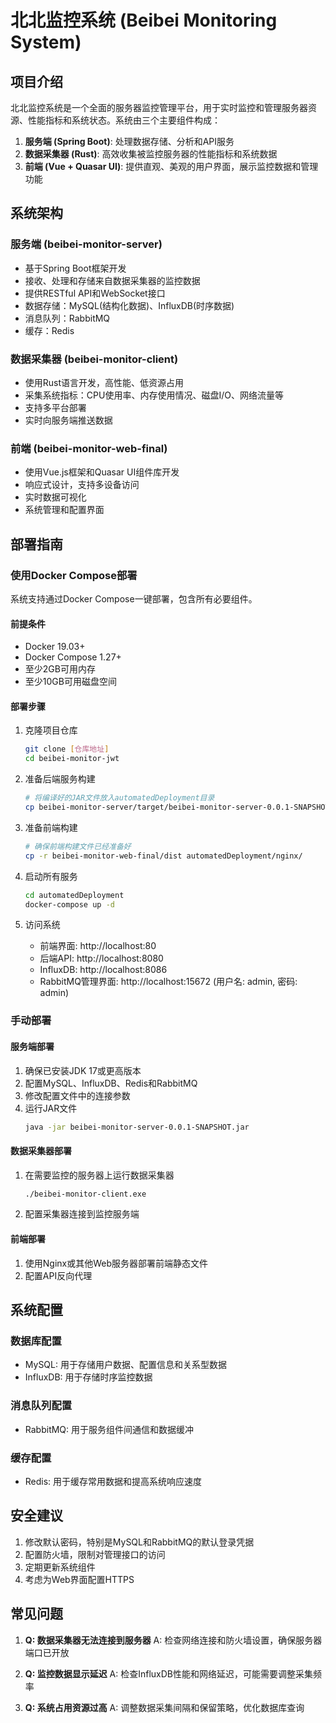 # 北北监控系统 (Beibei Monitoring System)

## 项目介绍

北北监控系统是一个全面的服务器监控管理平台，用于实时监控和管理服务器资源、性能指标和系统状态。系统由三个主要组件构成：

1. **服务端 (Spring Boot)**: 处理数据存储、分析和API服务
2. **数据采集器 (Rust)**: 高效收集被监控服务器的性能指标和系统数据
3. **前端 (Vue + Quasar UI)**: 提供直观、美观的用户界面，展示监控数据和管理功能

## 系统架构

### 服务端 (beibei-monitor-server)
- 基于Spring Boot框架开发
- 接收、处理和存储来自数据采集器的监控数据
- 提供RESTful API和WebSocket接口
- 数据存储：MySQL(结构化数据)、InfluxDB(时序数据)
- 消息队列：RabbitMQ
- 缓存：Redis

### 数据采集器 (beibei-monitor-client)
- 使用Rust语言开发，高性能、低资源占用
- 采集系统指标：CPU使用率、内存使用情况、磁盘I/O、网络流量等
- 支持多平台部署
- 实时向服务端推送数据

### 前端 (beibei-monitor-web-final)
- 使用Vue.js框架和Quasar UI组件库开发
- 响应式设计，支持多设备访问
- 实时数据可视化
- 系统管理和配置界面

## 部署指南

### 使用Docker Compose部署

系统支持通过Docker Compose一键部署，包含所有必要组件。

#### 前提条件
- Docker 19.03+
- Docker Compose 1.27+
- 至少2GB可用内存
- 至少10GB可用磁盘空间

#### 部署步骤

1. 克隆项目仓库
   ```bash
   git clone [仓库地址]
   cd beibei-monitor-jwt
   ```

2. 准备后端服务构建
   ```bash
   # 将编译好的JAR文件放入automatedDeployment目录
   cp beibei-monitor-server/target/beibei-monitor-server-0.0.1-SNAPSHOT.jar automatedDeployment/
   ```

3. 准备前端构建
   ```bash
   # 确保前端构建文件已经准备好
   cp -r beibei-monitor-web-final/dist automatedDeployment/nginx/
   ```

4. 启动所有服务
   ```bash
   cd automatedDeployment
   docker-compose up -d
   ```

5. 访问系统
   - 前端界面: http://localhost:80
   - 后端API: http://localhost:8080
   - InfluxDB: http://localhost:8086
   - RabbitMQ管理界面: http://localhost:15672 (用户名: admin, 密码: admin)

### 手动部署

#### 服务端部署
1. 确保已安装JDK 17或更高版本
2. 配置MySQL、InfluxDB、Redis和RabbitMQ
3. 修改配置文件中的连接参数
4. 运行JAR文件
   ```bash
   java -jar beibei-monitor-server-0.0.1-SNAPSHOT.jar
   ```

#### 数据采集器部署
1. 在需要监控的服务器上运行数据采集器
   ```bash
   ./beibei-monitor-client.exe
   ```
2. 配置采集器连接到监控服务端

#### 前端部署
1. 使用Nginx或其他Web服务器部署前端静态文件
2. 配置API反向代理

## 系统配置

### 数据库配置
- MySQL: 用于存储用户数据、配置信息和关系型数据
- InfluxDB: 用于存储时序监控数据

### 消息队列配置
- RabbitMQ: 用于服务组件间通信和数据缓冲

### 缓存配置
- Redis: 用于缓存常用数据和提高系统响应速度

## 安全建议

1. 修改默认密码，特别是MySQL和RabbitMQ的默认登录凭据
2. 配置防火墙，限制对管理接口的访问
3. 定期更新系统组件
4. 考虑为Web界面配置HTTPS

## 常见问题

1. **Q: 数据采集器无法连接到服务器**
   A: 检查网络连接和防火墙设置，确保服务器端口已开放

2. **Q: 监控数据显示延迟**
   A: 检查InfluxDB性能和网络延迟，可能需要调整采集频率

3. **Q: 系统占用资源过高**
   A: 调整数据采集间隔和保留策略，优化数据库查询

